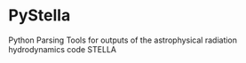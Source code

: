 # PyStella
Python Parsing Tools for outputs of the astrophysical radiation hydrodynamics code STELLA
